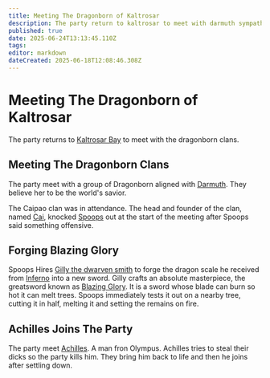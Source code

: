```yaml
---
title: Meeting The Dragonborn of Kaltrosar
description: The party return to kaltrosar to meet with darmuth sympathizers
published: true
date: 2025-06-24T13:13:45.110Z
tags: 
editor: markdown
dateCreated: 2025-06-18T12:08:46.308Z
---
```


# Meeting The Dragonborn of Kaltrosar
The party returns to [Kaltrosar Bay](/locations/Mardun/Kaltrosar) to meet with the dragonborn clans. 


## Meeting The Dragonborn Clans
The party meet with a group of Dragonborn aligned with [Darmuth](/characters/Darmuth). They believe her to be the world's savior.

The Caipao clan was in attendance. The head and founder of the clan, named [Cai](/characters/cai-pow), knocked [Spoops](/characters/spoops) out at the start of the meeting after Spoops said something offensive.


## Forging Blazing Glory
Spoops Hires [Gilly the dwarven smith](/characters/gilly) to forge the dragon scale he received from [Inferno](/characters/inferno) into a new sword. Gilly crafts an absolute masterpiece, the greatsword known as [Blazing Glory](/items/Blazing-Glory). It is a sword whose blade can burn so hot it can melt trees. Spoops immediately tests it out on a nearby tree, cutting it in half, melting it and setting the remains on fire.

## Achilles Joins The Party
The party meet [Achilles](/characters/Achilles). A man fron Olympus. Achilles tries to steal their dicks so the party kills him. They bring him back to life and then he joins after settling down.